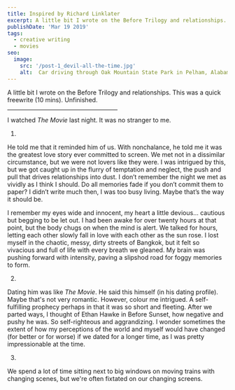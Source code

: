 ```yaml
---
title: Inspired by Richard Linklater
excerpt: A little bit I wrote on the Before Trilogy and relationships. This was a quick freewrite (10 mins). Unfinished.
publishDate: 'Mar 19 2019'
tags:
  - creative writing
  - movies
seo:
  image:
    src: '/post-1_devil-all-the-time.jpg'
    alt:  Car driving through Oak Mountain State Park in Pelham, Alabama
---
```

A little bit I wrote on the Before Trilogy and relationships. This was a quick freewrite (10 mins). Unfinished.
 <hr align = "left" width="50%">

I watched *The Movie* last night. It was no stranger to me.

1.
He told me that it reminded him of us. With nonchalance, he told me it was the greatest love story ever committed to screen. We met not in a dissimilar circumstance, but we were not lovers like they were. I was intrigued by this, but we got caught up in the flurry of temptation and neglect, the push and pull that drives relationships into dust. I don’t remember the night we met as vividly as I think I should. Do all memories fade if you don’t commit them to paper? I didn’t write much then, I was too busy living. Maybe that’s the way it should be.

I remember my eyes wide and innocent, my heart a little devious… cautious but begging to be let out. I had been awake for over twenty hours at that point, but the body chugs on when the mind is alert. We talked for hours, letting each other slowly fall in love with each other as the sun rose. I lost myself in the chaotic, messy, dirty streets of Bangkok, but it felt so vivacious and full of life with every breath we gleaned. My brain was pushing forward with intensity, paving a slipshod road for foggy memories to form.

2. 
Dating him was like *The Movie*. He said this himself (in his dating profile). Maybe that's not very romantic. However, colour me intrigued. A self-fulfilling prophecy perhaps in that it was so short and fleeting. After we parted ways, I thought of Ethan Hawke in Before Sunset, how negative and pushy he was. So self-righteous and aggrandizing. I wonder sometimes the extent of how my perceptions of the world and myself would have changed (for better or for worse) if we dated for a longer time, as I was pretty impressionable at the time.

3. 
We spend a lot of time sitting next to big windows on moving trains with changing scenes, but we're often fixtated on our changing screens.